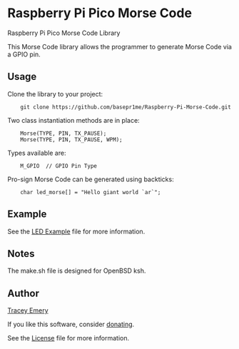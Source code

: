 # Raspberry Pi Pico Morse Code

Raspberry Pi Pico Morse Code Library

This Morse Code library allows the programmer to generate Morse Code via a GPIO
pin.

Usage
-----

Clone the library to your project:

		git clone https://github.com/basepr1me/Raspberry-Pi-Morse-Code.git

Two class instantiation methods are in place:

		Morse(TYPE, PIN, TX_PAUSE);
		Morse(TYPE, PIN, TX_PAUSE, WPM);

Types available are:
		
		M_GPIO	// GPIO Pin Type

Pro-sign Morse Code can be generated using backticks:

		char led_morse[] = "Hello giant world `ar`";

Example
-------

See the [LED Example](morse.cpp) file for more information.

Notes
-----

The make.sh file is designed for OpenBSD ksh.

Author
------

[Tracey Emery](https://github.com/basepr1me/)

If you like this software, consider [donating](https://k7tle.com/?donate=1).

See the [License](LICENSE.md) file for more information.
